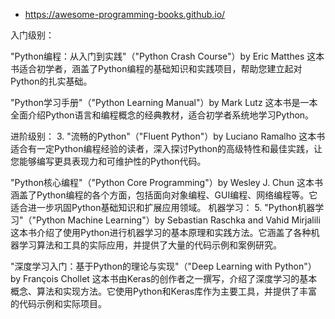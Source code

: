 - https://awesome-programming-books.github.io/


入门级别：

"Python编程：从入门到实践"（"Python Crash Course"）by Eric Matthes
这本书适合初学者，涵盖了Python编程的基础知识和实践项目，帮助您建立起对Python的扎实基础。

"Python学习手册"（"Python Learning Manual"）by Mark Lutz
这本书是一本全面介绍Python语言和编程概念的经典教材，适合初学者系统地学习Python。

进阶级别：
3. "流畅的Python"（"Fluent Python"）by Luciano Ramalho
这本书适合有一定Python编程经验的读者，深入探讨Python的高级特性和最佳实践，让您能够编写更具表现力和可维护性的Python代码。

"Python核心编程"（"Python Core Programming"）by Wesley J. Chun
这本书涵盖了Python编程的各个方面，包括面向对象编程、GUI编程、网络编程等。它适合进一步巩固Python基础知识和扩展应用领域。
机器学习：
5. "Python机器学习"（"Python Machine Learning"）by Sebastian Raschka and Vahid Mirjalili
这本书介绍了使用Python进行机器学习的基本原理和实践方法。它涵盖了各种机器学习算法和工具的实际应用，并提供了大量的代码示例和案例研究。

"深度学习入门：基于Python的理论与实现"（"Deep Learning with Python"）by François Chollet
这本书由Keras的创作者之一撰写，介绍了深度学习的基本概念、算法和实现方法。它使用Python和Keras库作为主要工具，并提供了丰富的代码示例和实际项目。